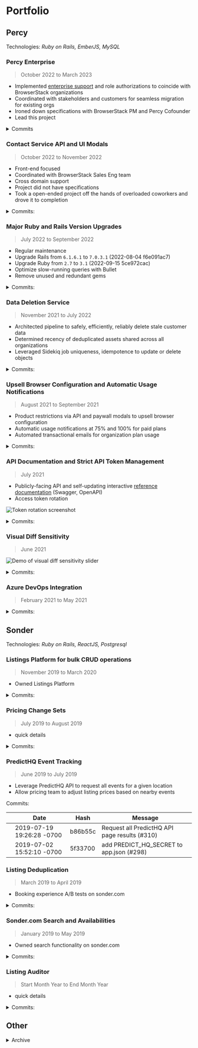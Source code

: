 # Portfolio

## Percy

Technologies: _Ruby on Rails, EmberJS, MySQL_

### Percy Enterprise

> October 2022 to March 2023

- Implemented [enterprise support](https://percy.io/enterprise) and role authorizations to coincide with BrowserStack organizations
- Coordinated with stakeholders and customers for seamless migration for existing orgs
- Ironed down specifications with BrowserStack PM and Percy Cofounder
- Lead this project

<details>
<summary>Commits</summary>

|     | Date       | Hash      | Message                                                                         |
| --- | ---------- | --------- | ------------------------------------------------------------------------------- |
| UI  | 2023-04-04 | 353495930 | Dashboard Redirect Preserves Current Team (#3464)                               |
| API | 2023-03-03 | 1c6641bf9 | Enable Teams for Newly-created Enterprise Organizations                         |
| API | 2023-03-02 | 456256b21 | Calculate Usage Stats by Enterprise Team                                        |
| UI  | 2023-03-02 | d8c790469 | Fix Teams Dropdown for all Dashboard Pages                                      |
| UI  | 2023-02-07 | 0119d3b6b | 10:38:44 -0700 Team Admins should only be Members of other teams/groups (#3337) |
| UI  | 2023-01-13 | 3151fb917 | Dropdown for `visibleOrganizationsInGroup`                                      |
| API | 2022-12-05 | e50c97455 | Implement and consume enterprise `TeamData`                                     |
| API | 2022-10-26 | 7704c4b99 | Migration: Add `enterprise_access` to organizations                             |

</details>

### Contact Service API and UI Modals

> October 2022 to November 2022

- Front-end focused
- Coordinated with BrowserStack Sales Eng team
- Cross domain support
- Project did not have specifications
- Took a open-ended project off the hands of overloaded coworkers and drove it to completion

<details>
<summary>Commits:</summary>

|     | Date       | Hash      | Message                                           |
| --- | ---------- | --------- | ------------------------------------------------- |
| UI  | 2022-11-17 | c610aae0d | Quick Contact Sales modal fixes (#3212)           |
| UI  | 2022-11-16 | 12928daaa | Contact Service Functionality (#3117)             |
| API | 2022-10-07 | 286db71b1 | Better Contact Service API Error Handling (#2853) |
| API | 2022-10-06 | 1935d9ee7 | Contact Service API (#2825)                       |

</details>

### Major Ruby and Rails Version Upgrades

> July 2022 to September 2022

- Regular maintenance
- Upgrade Rails from `6.1.6.1` to `7.0.3.1` (2022-08-04 f6e091ac7)
- Upgrade Ruby from `2.7` to `3.1` (2022-09-15 5ce972cac)
- Optimize slow-running queries with Bullet
- Remove unused and redundant gems

<details>
<summary>Commits:</summary>

|     | Date       | Hash      | Message                                                                  |
| --- | ---------- | --------- | ------------------------------------------------------------------------ |
| API | 2022-09-15 | 5ce972cac | Adopt Ruby 3.1 (#2809)                                                   |
| API | 2022-09-13 | b259326be | Update baseimage to Ruby 3 (#2781)                                       |
| API | 2022-09-12 | d5c66e5e1 | Preparation for Ruby 3 Upgrade (#2747)                                   |
| API | 2022-09-07 | 21f07a8d2 | Update `percy-style` to target Ruby 2.7 syntax (#2786)                   |
| API | 2022-08-26 | 979b7d288 | Update to new Ruby 3 compatible `percy-workloads` gem (#2779)            |
| API | 2022-08-10 | 6ac17fe22 | Serialize precision: nil for tables where datetime precision was not set |
| API | 2022-08-05 | 92980dbf2 | Rails `7.0.3.1` Upgrade (take two) (#2728)                               |
| API | 2022-08-04 | f6e091ac7 | Revert "Upgrade Rails from `6.1.6.1` to `7.0.3.1` (#2715)" (#2727)       |
| API | 2022-08-04 | f14135713 | Upgrade Rails from `6.1.6.1` to `7.0.3.1` (#2715)                        |
| API | 2022-08-02 | 71efc0b01 | Bullet Query Optimizations (#2720)                                       |
| API | 2022-08-02 | 1e033b50d | Add `Bullet.profile` to print_queries helper (#2721)                     |
| API | 2022-08-02 | 82f74377c | use RubyGems `subprocess` gem :gem: (#2722)                              |
| API | 2022-07-29 | 1ec872645 | Add `print_queries` to sql helper (#2711)                                |
| API | 2022-07-29 | 8374fa6fd | Remove unused `scientist` gem (#2714)                                    |
| API | 2022-07-28 | 9cf987e0d | Remove redundant `JSON::Api::Vanilla` gem (#2709)                        |
| API | 2022-07-28 | 688d1bc6c | Remove no longer used stripe gem (#2710)                                 |

</details>

### Data Deletion Service

> November 2021 to July 2022

- Architected pipeline to safely, efficiently, reliably delete stale customer data
- Determined recency of deduplicated assets shared across all organizations
- Leveraged Sidekiq job uniqueness, idempotence to update or delete objects

<details>
<summary>Commits:</summary>

|     | Date       | Hash      | Message                                                                   |
| --- | ---------- | --------- | ------------------------------------------------------------------------- |
| API | 2022-07-14 | ddbbab71d | Delete Associated Comment Threads and Comments (#2670)                    |
| API | 2022-07-13 | e4c1a46b5 | Delete associated Master Snapshot iff deleting latest Snapshot (#2669)    |
| API | 2022-07-12 | b5d007a53 | remove ManifestMigration rake task from cron (#2664)                      |
| API | 2022-07-01 | ecabc5725 | Add `lossy_image` deletion to DeleteImages step (#2648)                   |
| API | 2022-07-01 | 390b1ff25 | Add safeguard for `Google::Cloud::NotFound` error (#2647)                 |
| API | 2022-06-30 | 351933a7a | Remove Auth0 References (#2625)                                           |
| API | 2022-06-29 | 54cfd6b46 | Delete Images Step (#2612)                                                |
| API | 2022-06-16 | 2cb89929  | `resource.uploaded_at` should not affect GCS delete call (#2581)          |
| API | 2022-06-16 | 171ce18e3 | Delete SnapshotResources in bulk (#2582)                                  |
| API | 2022-06-16 | 455a0681b | DeletionService maybe_delete_resource! (#2565)                            |
| API | 2022-06-09 | 0fe5fa441 | fix `sha:` -> `filename:` kwarg in storage_data (#2570)                   |
| API | 2022-06-08 | a0c0c015d | Update percy-storage gem from 1.4.1 to 2.0.5 (#2567)                      |
| API | 2022-06-02 | 68388dc13 | update dev.rake (#2553)                                                   |
| API | 2022-06-02 | b45dc84f1 | Add sidekiq-deletion queue (#2554)                                        |
| API | 2022-05-10 | 99ec80c39 | delete update reused object job (#2488)                                   |
| API | 2022-03-17 | aa67ebd41 | Better Honeycomb Tracing for Object Ledger Service (#2371)                |
| API | 2022-03-12 | 14a3d9795 | Fix zscan return type for flush object ledger (#2359)                     |
| API | 2022-03-11 | 02eecac39 | Fix `OBJECT_TYPES` class variable reference (#2358)                       |
| API | 2022-03-11 | 0b74b6bdb | Decouple Image and Resource Updates + Batch Update Retries (#2337)        |
| API | 2022-03-08 | 9da156854 | Delete bulk segment update job (#2346)                                    |
| API | 2022-03-02 | e77470469 | [UpdateReusedObjects] More Logging and Re-enqueue on Success (#2332)      |
| API | 2022-03-02 | 54d823354 | Delay Cron Timings for Object Ledger Flush (#2323)                        |
| API | 2022-02-22 | 02c3298fb | Batch Object Ledger Flushes (#2294)                                       |
| API | 2022-02-03 | 9f06d8b65 | Object Ledger Service: more Honeycomb logging + update in batches (#2290) |
| API | 2022-01-31 | 3b67a8670 | Object Ledger: Rename Honeycomb Trace + Add `nil` compact (#2284)         |
| API | 2022-01-28 | dec79d941 | Backfill Reused Object Updates (#2215)                                    |
| API | 2022-01-21 | a9f2072d2 | Flush Object Ledger Updates (#2229)                                       |
| API | 2021-12-07 | f310ef40c | Object Ledger Service Touchpoints (#2211)                                 |
| API | 2021-11-10 | 50f870cd5 | Introduce Object Ledger Service (#2205)                                   |
| API | 2021-11-05 | 0c98249f5 | Add development redis instance for object ledger (#2204)                  |

</details>

### Upsell Browser Configuration and Automatic Usage Notifications

> August 2021 to September 2021

- Product restrictions via API and paywall modals to upsell browser configuration
- Automatic usage notifications at 75% and 100% for paid plans
- Automated transactional emails for organization plan usage

<details>
<summary>Commits:</summary>

|     | Date       | Hash      | Message                                                   |
| --- | ---------- | --------- | --------------------------------------------------------- |
| UI  | 2021-09-10 | 691a99d30 | Upsell Browser Configuration to New Orgs                  |
| UI  | 2021-08-16 | e1226f990 | Add note about automatically sending usage notifications  |
| API | 2021-09-10 | 2fec94e0a | Upsell Browser Configuration                              |
| API | 2021-08-24 | 0255ac546 | Bulk project browser creation/deletion as paid features   |
| API | 2021-08-16 | 03176c5e1 | Automatic usage notifications                             |
| API | 2021-08-04 | dc334358d | Endpoints for bulk ProjectBrowserTarget creation/deletion |

</details>

### API Documentation and Strict API Token Management

> July 2021

- Publicly-facing API and self-updating interactive [reference documentation](https://www.browserstack.com/docs/percy/api-reference/authentication) (Swagger, OpenAPI)
- Access token rotation

![Token rotation screenshot](./images/access-token-rotation.png)

<details>
<summary>Commits:</summary>

|     | Date       | Hash      | Message                                              |
| --- | ---------- | --------- | ---------------------------------------------------- |
| API | 2021-07-22 | d055a301e | Migration for backfilling readonly tokens            |
| UI  | 2021-07-20 | e988a01fe | Expose ReadOnly token in UI                          |
| API | 2021-07-20 | bc8476b86 | API Documentation with rswag                         |
| API | 2021-07-06 | db600e01d | [Public API] Add Support for Project ReadOnly Tokens |

</details>

### Visual Diff Sensitivity

> June 2021

![Demo of visual diff sensitivity slider](./images/diff-sensitivity.gif)

<details>
<summary>Commits:</summary>

|     | Date       | Hash      | Message                                                  |
| --- | ---------- | --------- | -------------------------------------------------------- |
| UI  | 2021-06-09 | 1a36792c8 | Remove Diff Sensitivity Feature Flag                     |
| UI  | 2021-06-04 | 3ab5f5278 | Visual Diff Sensitivity                                  |
| API | 2021-06-07 | 20c9e5500 | Do not update Diff Sensitivity if already a custom value |
| API | 2021-06-04 | aadccfe93 | Update Project Fuzz Factor with Diff Sensitivity         |

</details>

### Azure DevOps Integration

> February 2021 to May 2021

<details>
<summary>Commits:</summary>

|     | Date       | Hash      | Message                                                          |
| --- | ---------- | --------- | ---------------------------------------------------------------- |
| UI  | 2021-05-18 | ac529a6dc | Azure DevOps Launch                                              |
| API | 2021-04-27 | d505367ed | Better Handle Azure DevOps Errors (#1914)                        |
| API | 2021-03-31 | 034cb8ca5 | Add Pagination to Azure DevOps (#1902)                           |
| API | 2021-03-30 | b95b570c9 | Update Azure DevOps Pull Request Cassettes (#1900)               |
| API | 2021-03-30 | d465581d0 | Azure DevOps Commit Status Update Services (#1899)               |
| API | 2021-03-26 | 6929ab51c | Azure DevOps Pull Request Service (#1898)                        |
| API | 2021-03-25 | e91a26fd4 | update ADO cassettes to fix changed repo name (#1895)            |
| API | 2021-03-25 | 87005baf8 | Azure DevOps Repo Service (#1887)                                |
| API | 2021-03-19 | 84fbecf43 | Azure DevOps Service Setup (#1877)                               |
| UI  | 2021-03-10 | 361dbdf67 | Azure DevOps Integration                                         |
| API | 2021-02-18 | d17c1ea31 | db migration to add azure devops to version_control_integrations |

</details>

## Sonder

Technologies: _Ruby on Rails, ReactJS, Postgresql_

### Listings Platform for bulk CRUD operations

> November 2019 to March 2020

- Owned Listings Platform

<details>
<summary>Commits:</summary>

|     | Date                      | Hash     | Message                                                                |
| --- | ------------------------- | -------- | ---------------------------------------------------------------------- |
|     | 2020-03-20 19:21:17 -0700 | 034610a1 | reset min-los bound                                                    |
|     | 2020-03-20 17:19:20 -0700 | 5a890624 | [COVID19] Change min LOS to 30 (#1529)                                 |
|     | 2020-03-20 16:19:17 -0700 | 71a30269 | simplify logic and reduce hits to Flipper db (#1527)                   |
|     | 2020-03-20 15:56:41 -0700 | 2005c869 | [COVID19] Cap Homeaway Min LOS to 28 days max (#1525)                  |
|     | 2020-03-20 14:12:03 -0700 | da9bc751 | Time.today to Time.current (#1524)                                     |
|     | 2020-03-20 13:16:52 -0700 | 323f94d1 | [COVID19] Cap Airbnb minimum_stay_length to 28 days (#1522)            |
|     | 2020-03-18 11:08:47 -0700 | 0ed5b721 | Log Listable Upsert Errors (#1492)                                     |
|     | 2020-03-17 19:28:54 -0700 | 981239bb | [LP] Automatically create L1 listings when creating collection (#1486) |
|     | 2020-03-17 14:39:15 -0700 | b98058a3 | add channel booking id to COVID refund log (#1512)                     |
|     | 2020-03-17 13:33:37 -0700 | 45197954 | Add covid19 condition for processing airbnb cancellations (#1511)      |
|     | 2020-03-13 09:59:14 -0700 | 7d7acd8d | Add CUF Spaces to Listable (#1494)                                     |
|     | 2020-03-09 16:09:25 -0700 | 0f3aeffe | increase LOS Discount upper bound (#1482)                              |
|     | 2020-03-03 16:57:25 -0800 | fc3a6f31 | Add migration for new unit amenity fields on Listable (#1471)          |
|     | 2020-03-03 14:44:15 -0800 | 460362c3 | Migration to Add Building Fields to Listable (#1470)                   |
|     | 2020-02-27 17:27:49 -0800 | d61f9a97 | redirect requests to units to respective listable (#1459)              |
|     | 2020-02-27 14:02:29 -0800 | 71529b2f | [LP] Batch Update Homeaway Descriptions (#1456)                        |
|     | 2020-02-27 13:43:52 -0800 | 2760d5b2 | [LP] Show List on Homeaway Button (take-two) (#1450)                   |
|     | 2020-02-25 17:50:45 -0800 | 621ad935 | add internal/external listing links to listable view (#1448)           |
|     | 2020-02-25 17:39:41 -0800 | f6e69016 | Add availability serializer (#1449)                                    |
|     | 2020-02-25 14:23:18 -0800 | 34920efe | [LP] Beautify collection availabilities (#1444)                        |
|     | 2020-02-24 19:40:02 -0800 | 2ecd3f6c | [LP] Listable Details Page + Create Homeaway Listing (#1429)           |
|     | 2020-02-21 11:11:02 -0800 | 7dbb943f | Fix LP namespacing for Listings::Bookingcom (#1435)                    |
|     | 2020-02-21 10:32:59 -0800 | 082c4b0d | [LP] Delay synchronous upsert, enforce channel_name as job_id (#1434)  |
|     | 2020-02-21 06:40:47 -0800 | 17deb7a8 | Update yarn.lock file (#1431)                                          |
|     | 2020-02-20 18:06:15 -0800 | c9e02f81 | [LP] Realtime synchronous listing upserts (#1426)                      |
|     | 2020-02-19 12:33:38 -0800 | aad8fed7 | Decrease expedia listing audit batch size (#1422)                      |
|     | 2020-02-18 15:50:25 -0800 | 132c8e59 | [LP] Fix short description field (#1419)                               |
|     | 2020-02-11 16:00:46 -0800 | c7350598 | [LP] Allow search for early listed listables (#1408)                   |
|     | 2020-02-05 18:13:48 -0800 | 039aef7a | One Night Stay Applicable on Collection Details (#1396)                |
|     | 2020-01-31 15:59:11 -0800 | 3dc8d30b | fix collection status toggle (#1391)                                   |
|     | 2020-01-31 10:53:41 -0800 | 50a16ef7 | Fix Payload Button Double Render (#1388)                               |
|     | 2020-01-29 18:13:04 -0800 | 339e9591 | Primary Collection dropdown for New/Edit Listings (#1378)              |
|     | 2020-01-27 13:23:59 -0800 | 63444ec1 | Primary Collection Migration (#1375)                                   |
|     | 2020-01-23 17:57:45 -0800 | 7248577f | Delay LOS price factor job by 5 seconds (#1370)                        |
|     | 2020-01-23 17:53:59 -0800 | 738eeaf0 | [LP] Alert on Bad Collection Creation and Edit (#1372)                 |
|     | 2020-01-17 18:27:53 -0800 | cfbb7b92 | [LP] Display Modals on the Listings Platform (#1363)                   |
|     | 2020-01-10 18:49:40 -0800 | 89693084 | [LP] Expose Expedia property status check (#1351)                      |
|     | 2020-01-10 15:59:42 -0800 | 56781aa3 | [LP] Select Primary Listable for Collection (#1349)                    |
|     | 2020-01-08 15:25:39 -0800 | b90495ca | Allow selection of primary listable on a collection (#1345)            |
|     | 2020-01-07 15:08:48 -0800 | 14cf311d | [LP] Filter out inactive listings from listable search (#1336)         |
|     | 2020-01-06 17:15:49 -0800 | f28d902c | Fix Listable LOS discount job callback (#1337)                         |
|     | 2020-01-06 11:33:52 -0800 | 5fdac225 | Newly Created Listables Should Respect LOS City Discounts (#1270)      |
|     | 2019-12-20 16:04:32 -0800 | bedc6496 | Make property type editable for Expedia and Bookingcom (#1331)         |
|     | 2019-11-27 12:46:48 -0800 | 4792652a | [LP] Publish listing to CUF (#1290)                                    |
|     | 2019-11-26 14:05:28 -0800 | e8d0381b | Present Unique Listing and Collection Photos (#1287)                   |
|     | 2019-11-26 14:05:13 -0800 | b6db730c | Only relist Homeaway listings on another account (#1285)               |
|     | 2019-11-14 16:01:57 -0700 | 1ea1eea4 | Relist Homeaway/VRBO Listings (#1230)                                  |

Supporting commits in monolith repo

|     | Date                      | Hash       | Message                                                               |
| --- | ------------------------- | ---------- | --------------------------------------------------------------------- |
|     | 2020-03-12 15:55:24 -0700 | 10d1318549 | good suggestions, hound! 👍🏾                                           |
|     | 2020-03-12 15:48:27 -0700 | ddc5064073 | include new building change for restaurant_in_building                |
|     | 2020-03-12 15:47:53 -0700 | 27ada3a99e | upsert Cuf::Space fields                                              |
|     | 2020-03-06 17:27:10 -0800 | 159ca7fcc2 | add strangely named room_id and rate_id                               |
|     | 2020-03-06 14:21:51 -0800 | e30f2ec049 | only return first booking result for external id                      |
|     | 2020-03-06 14:02:12 -0800 | 85b48b4de3 | return actual HTML objects                                            |
|     | 2020-03-06 12:48:00 -0800 | 2b15e8a36b | use inquiry decorator                                                 |
|     | 2020-03-06 11:40:46 -0800 | 381d86412c | display OTA info on Inquiry view in the BEN                           |
|     | 2020-03-05 20:22:42 -0800 | 2ab296d5d1 | button resurfaced in the merge. removing again                        |
|     | 2020-03-04 14:31:11 -0800 | c7fd4ac40c | only show buttons if have distribution role                           |
|     | 2020-03-03 15:31:37 -0800 | 25604cb666 | upsert new building amenities                                         |
|     | 2020-03-03 12:56:12 -0800 | 70886e474d | rename field to match building attribute                              |
|     | 2020-03-02 16:21:06 -0800 | 4f30237482 | reduncancy department of redundancy                                   |
|     | 2020-03-02 14:04:18 -0800 | 277849e134 | missing field from another PR (#9747)                                 |
|     | 2020-03-02 13:26:55 -0800 | a92f1d39dc | better separation of fields                                           |
|     | 2020-03-02 13:23:21 -0800 | cdc933f0ee | add building and hotel fields to listable upsert                      |
|     | 2020-02-27 17:33:57 -0800 | 8fa4bab492 | change OTA link, remove deprecation warning                           |
|     | 2020-02-25 10:42:25 -0800 | e4181c6d2b | Revise CUF link deprecation message                                   |
|     | 2020-02-25 10:41:47 -0800 | d3c9d5206d | change Validate button to GET rather than POST to match OTA links     |
|     | 2020-02-24 19:49:54 -0800 | 1ef7bee745 | 🐕                                                                    |
|     | 2020-02-24 19:44:24 -0800 | 2a4f91fde8 | add View OTA Links button/link                                        |
|     | 2020-02-24 19:43:51 -0800 | 7277c47e69 | deprecate CUF OTA channel links                                       |
|     | 2020-02-20 16:00:56 -0800 | 455137b6d2 | actually remove the button                                            |
|     | 2020-02-20 14:33:09 -0800 | 7476f469e5 | remove List on Homeaway button from CUF                               |
|     | 2020-02-03 08:22:57 -0800 | 9465270dcb | [CUF] Remove OTA channel buttons (#9598)                              |
|     | 2020-01-16 16:12:31 -0800 | be64dd9386 | Stop Erroneous Unit Upserts (#9452)                                   |
|     | 2020-01-06 11:53:02 -0800 | fc55464c7c | Make listable upsert synchronous in the CUF and display error (#9291) |
|     | 2019-12-20 15:32:29 -0800 | 31d74bed3c | allow upsert empty array of channels (#9264)                          |
|     | 2019-12-19 17:07:02 -0800 | d019a52756 | Validate Units before upserting to Listings (#8864)                   |
|     | 2019-11-25 17:35:50 -0700 | 80565b9b3f | Add CUF validations for LTR and Min                                   |

</details>

### Pricing Change Sets

> July 2019 to August 2019

- quick details

<details>
<summary>Commits:</summary>

|       | Date                      | Hash       | Message                                                              |
| ----- | ------------------------- | ---------- | -------------------------------------------------------------------- |
|       | 2019-08-14 13:38:49 -0700 | d24085c    | Change Sets Revert Revert (#327)                                     |
|       | 2019-08-01 09:51:32 -0700 | a3f43a6    | Revert "Apply and Commit Change Sets to PriceCalendar (#265)" (#321) |
|       | 2019-07-31 19:27:52 -0700 | a88fe81    | attempt at sticky price editor (#319)                                |
| Rails | 2019-08-01 09:27:17 -0700 | 24fb98dd68 | Correct change set value field from int to decimal (#7372)           |
| Rails | 2019-07-31 18:38:14 -0700 | 6ef3914162 | Ensure Change Set prices abide by min and max price rules (#7281)    |
|       | 2019-07-31 19:11:28 -0700 | f1a5550    | Apply and Commit Change Sets to PriceCalendar (#265)                 |
|       | 2019-07-22 15:48:38 -0700 | 3157265    | fix off-by-one PriceCalendar blended row calculation (#317)          |
|       | 2019-07-10 17:06:03 -0700 | 740a9c2    | column OccupancyRate respects day of week filter (#296)              |
|       | 2019-06-28 16:24:44 -0700 | 8af9312    | Events Feed for Compression Nights (#293)                            |
|       | 2019-06-20 11:49:37 -0700 | 57a5ace    | add RMP_USERNAME and RMP_PASSWORD to app.json (#270)                 |
|       | 2019-06-17 15:14:19 -0700 | 1808bcf    | Decouple UnitDatePricing from PriceCalendar (#262)                   |
|       | 2019-05-30 12:25:17 -0700 | 349a0cf    | Visually distinguish weekends and employee bookings (#255)           |
|       | 2019-05-29 17:30:04 -0700 | c92aa31    | Break Out Dashboard Components into respective Cards (#243)          |
|       | 2019-05-24 19:47:44 -0700 | cc1d89b    | Add day of week filter for PriceCalendar (#235)                      |

</details>

### PredictHQ Event Tracking

> June 2019 to July 2019

- Leverage PredictHQ API to request all events for a given location
- Allow pricing team to adjust listing prices based on nearby events

<summary>Commits:</summary>

|     | Date                      | Hash    | Message                                       |
| --- | ------------------------- | ------- | --------------------------------------------- |
|     | 2019-07-19 19:26:28 -0700 | b86b55c | Request all PredictHQ API page results (#310) |
|     | 2019-07-02 15:52:10 -0700 | 5f33700 | add PREDICT_HQ_SECRET to app.json (#298)      |

</details>

### Listing Deduplication

> March 2019 to April 2019

- Booking experience A/B tests on sonder.com

<details>
<summary>Commits:</summary>

|     | Date                      | Hash       | Message                                                                                          |
| --- | ------------------------- | ---------- | ------------------------------------------------------------------------------------------------ |
|     | 2019-04-12 09:40:29 -0700 | 6c91dc0e2e | fix dedupe regular expression matching on hyphens in ad_name adjective (#6468)                   |
|     | 2019-04-05 13:06:50 -0700 | 4849ad3561 | more robust regex logic for hiding ad_name extensions (#6445)                                    |
|     | 2019-04-05 09:09:40 -0700 | f97ede912e | fix hyphenation on search results (#6443)                                                        |
|     | 2019-04-04 17:22:36 -0700 | 4099315dd4 | fix ad names with hyphens in dedupe test (#6442)                                                 |
|     | 2019-04-03 15:01:37 -0700 | 132b757338 | launch Denver on sonder.com 🌇 (#6428)                                                           |
|     | 2019-04-03 12:24:48 -0700 | 70271e4c3f | [sondercom] dedupe listings by showing only one of any available listings per collection (#6290) |

</details>

### Sonder.com Search and Availabilities

> January 2019 to May 2019

- Owned search functionality on sonder.com

<details>
<summary>Commits:</summary>

|     | Date                      | Hash       | Message                                                                                        |
| --- | ------------------------- | ---------- | ---------------------------------------------------------------------------------------------- |
|     | 2019-05-09 10:46:50 -0700 | 0e0341110d | redirect to not_found when user tries to view an invalid unit_id (#6661)                       |
|     | 2019-05-01 16:34:57 -0700 | e2de94f9cd | fix max-width of booking bar elements for search page on iPad (#6649)                          |
|     | 2019-05-01 15:07:04 -0700 | 3ddae94bfd | [sondercom] change session cookie expiry to 14 days (#6642)                                    |
|     | 2019-04-30 14:09:11 -0700 | 8db9d6f31b | Fix inconsistent specs from A/B tests (#6638)                                                  |
|     | 2019-04-29 12:02:56 -0700 | c83317448c | [sondercom] Persistent Booking Bar A/B Test (#6583)                                            |
|     | 2019-04-18 14:46:23 -0700 | 21aaab0783 | [sondercom] Prevent Viewing Past Availabilites (#6531)                                         |
|     | 2019-04-15 17:23:57 -0700 | e5e908b404 | fix booking confirmation partial (#6508)                                                       |
|     | 2019-04-15 11:17:33 -0700 | 9e3a01d793 | prevent allowing booking confirmation email if booking not chargable (#6500)                   |
|     | 2019-04-12 17:14:01 -0700 | 3fb8a0107a | limit availabilities on unit listing view to 18 months (#6493)                                 |
|     | 2019-03-28 08:03:45 -0700 | d583b70343 | Fix issue where payments are rejected past 6pm for same-day bookings (#6363)                   |
|     | 2019-03-07 11:59:43 -0800 | 47c8b5fdc6 | [sondercom] Prevent booking in the past + useful inquiry failure message (#6221)               |
|     | 2019-03-06 19:42:36 -0800 | d4c497ca54 | fix clockwork skipping OTA::Availabilities::UpsertAllUnitsWorker job (#6222)                   |
|     | 2019-02-26 12:09:23 -0800 | 86e0727ff3 | replace booking with lease_inquiry for GTM event tracking (#6140)                              |
|     | 2019-02-25 19:30:40 -0800 | 3e5f6c183d | Added additional tracking data for GTM events (#6133)                                          |
|     | 2019-02-22 14:25:02 -0800 | 3d0f109c14 | Add Unique Neighborhood Content and Additional Parking Details (#6106)                         |
|     | 2019-02-20 11:14:29 -0800 | 3521db084b | Remove non-bookable units from search (#6087)                                                  |
|     | 2019-02-16 12:21:26 -0800 | 42027dce8d | remove employee from carousel (#6072)                                                          |
|     | 2019-02-13 12:08:24 -0800 | 9e7ca35c04 | Only enforce inquiry validation if booked through sonder.com (#6038)                           |
|     | 2019-02-11 14:13:54 -0800 | f6b30a769a | fix tests broken by enforcing unit night stay (#6014)                                          |
|     | 2019-02-11 11:54:34 -0700 | 3d79b5efad | Enforce Max Night Stay on Sonder.com (#5950)                                                   |
|     | 2019-02-08 14:53:02 -0800 | 103cf6bdc5 | add SonderEmployee to Guest Reason Stay on inquiry (#6002)                                     |
|     | 2019-02-06 15:25:13 -0800 | 864bb18008 | [GTM][GA][SEO] Add additional tracking parameters to booking confirmation and searches (#5985) |
|     | 2019-02-06 13:46:32 -0800 | a3f5daae55 | add clause to sonder terms of service for background checks (#5988)                            |
|     | 2019-01-25 13:04:22 -0800 | 72c0780bdb | Hide units not yet bookable from search results (#5809)                                        |
|     | 2019-01-22 17:05:15 -0800 | 39335f0446 | lower floor on nightly rates in Rome to increase demand (#5906)                                |
|     | 2019-01-16 17:25:59 -0800 | de26153bce | Remove stay_type from city links on homepage (#5875)                                           |
|     | 2019-01-15 16:46:58 -0800 | 8932520514 | [sondercom] Support Max Night on Sonder.com (#5848)                                            |
|     | 2019-01-08 17:19:38 -0800 | 0439bdf499 | Adjust NYC price discount to 0% weekly and 10% monthly (#5815)                                 |
|     | 2019-01-07 12:44:12 -0800 | 99424516af | Add upsert listing button to CUF (#5681)                                                       |

</details>

### Listing Auditor

> Start Month Year to End Month Year

- quick details

<details>
<summary>Commits:</summary>

|     | Date                      | Hash     | Message                                                                         |
| --- | ------------------------- | -------- | ------------------------------------------------------------------------------- |
|     | 2019-11-08 14:48:11 -0700 | 6b2d3653 | [LP][Auditor] Expose Auditor Results on LP (#1243)                              |
|     | 2019-11-07 18:11:19 -0700 | fbd7edbf | [LP][Auditor] Auditor Report Generation and Upload to S3 (#1241)                |
|     | 2019-10-28 14:11:37 -0700 | c6c18ec5 | generate audit report and upload to S3                                          |
|     | 2019-10-22 13:50:40 -0700 | 957743b4 | quick fixes to isolated LP issues (#1219)                                       |
|     | 2019-10-21 17:54:29 -0700 | 96a957d3 | Fix nil pointer for collection view in LP (#1217)                               |
|     | 2019-10-21 16:15:18 -0700 | 85f2cbc0 | LP Enhancements (Balcony/Terrace in Expedia Collection Names) (#1214)           |
|     | 2019-10-21 16:08:37 -0700 | 987d2d8a | Upsert airbnb listings for city on LOS discount update (#1194)                  |
|     | 2019-10-09 14:24:31 -0700 | 296d4038 | [LP] Listing Platform UI Enhancements (#1174)                                   |
|     | 2019-10-06 14:05:55 -0700 | 84a2fdc4 | [Auditor] Audit Airbnb Collections (RoomTypes) (#1165)                          |
|     | 2019-10-04 18:49:53 -0700 | b6395b32 | Add table of city discounts to LOS tool (#1170)                                 |
|     | 2019-10-04 16:16:30 -0700 | cb85e352 | [Auditor] Scale back listing auditor threads, fix AuditorRun.create! (#1164)    |
|     | 2019-10-03 01:01:35 -0700 | 97589e7b | [Auditor] Filter out RoomTypes and RatePlans for deactivated listings (#1155)   |
|     | 2019-09-30 23:55:37 -0700 | b759f5fb | [Auditor] Concurrently Audit RoomTypes and Rate Plans (#1119)                   |
|     | 2019-09-28 18:09:22 -0700 | b526c596 | LOS support for various city names (#1138)                                      |
|     | 2019-09-27 18:41:11 -0700 | 11e01622 | Undo city name normalization in LOS discount tool (#1137)                       |
|     | 2019-09-27 16:10:14 -0700 | c382dec1 | Frontend for OTA LOS discount (#1130)                                           |
|     | 2019-09-11 16:21:57 -0700 | 2c7a0c20 | [Auditor] Bookingcom Live Status Auditor (#1088)                                |
|     | 2019-09-10 12:10:35 -0700 | c65a1dd4 | [Auditor] Add Expedia Live Status and datadog stats to listing auditor (#1066)  |
|     | 2019-09-07 16:10:59 -0700 | f716d338 | Remove foreign key to listings on listing audit flag, make non-nullable (#1073) |
|     | 2019-09-06 17:38:29 -0700 | 2cb07d92 | hotfix for pre-existing foreign key (#1072)                                     |
|     | 2019-09-05 15:51:00 -0700 | 13339f99 | Listing Auditor Refresh (#1058)                                                 |

</details>

## Other

<details>
<summary>Archive</summary>

### LendUp

- Account Management Service
  - Clock Service
  - Interest Policy
- Loan Origination Workflow

### HotPads

- Reputation Service

### SPARTA

- VM Imaging System Automation
</details>
